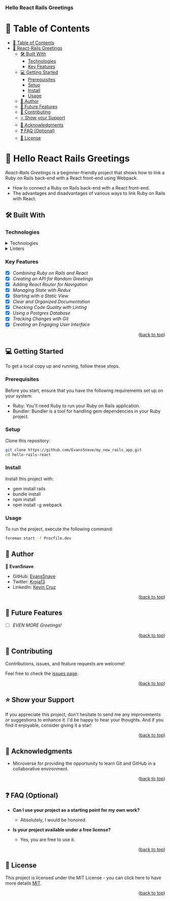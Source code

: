 <a name="readme-top"></a>

  <h3><b>Hello React Rails Greetings</b></h3>

</div>

# 📗 Table of Contents

- [📗 Table of Contents](#-table-of-contents)
- [📖 React-Rails Greetings](#-react-rails-greetings-)
  - [🛠 Built With](#-built-with)
    - [Technologies](#technologies)
    - [Key Features](#key-features)
  - [💻 Getting Started](#-getting-started)
    - [Prerequisites](#prerequisites)
    - [Setup](#setup)
    - [Install](#install)
    - [Usage](#usage)
  - [👥 Author](#-author)
  - [🔭 Future Features](#-future-features)
  - [🤝 Contributing](#-contributing)
  - [⭐️ Show your Support](#️-show-your-support)
  - [🙏 Acknowledgments](#-acknowledgments)
  - [❓ FAQ (Optional)](#-faq-optional)
  - [📝 License](#-license)

<!-- PROJECT DESCRIPTION -->

# 📖 Hello React Rails Greetings <a name="about-project"></a>
*React-Rails Greetings* is a beginner-friendly project that shows how to link a Ruby on Rails back-end with a React front-end using Webpack.
- How to connect a Ruby on Rails back-end with a React front-end.
- The advantages and disadvantages of various ways to link Ruby on Rails with React.

## 🛠 Built With <a name="built-with"></a>

### Technologies <a name="technologies"></a>

<details>
  <summary>Technologies</summary>
  <ul>
    <li><a href="https://rubyonrails.org/">Ruby on Rails</a></li>
    <li><a href="https://reactjs.org/">React</a></li>
    <li><a href="https://webpack.js.org/">Webpack</a></li>
    <li><a href="https://redux.js.org/">Redux</a></li>
  </ul>
</details>
<details>
<summary>Linters</summary>
  <ul>
    <li>Rubocop</li>
    <li>Style lint</li>
  </ul>
</details>

### Key Features <a name="key-features"></a>

- [x] *Combining Ruby on Rails and React*
- [x] *Creating an API for Random Greetings*
- [x] *Adding React Router for Navigation*
- [x] *Managing State with Redux*
- [x] *Starting with a Static View*
- [x] *Clear and Organized Documentation*
- [x] *Checking Code Quality with Linting*
- [x] *Using a Postgres Database*
- [x] *Tracking Changes with Git*
- [x] *Creating an Engaging User Interface*

<p align="right">(<a href="#readme-top">back to top</a>)</p>

## 💻 Getting Started <a name="getting-started"></a>

To get a local copy up and running, follow these steps.

### Prerequisites

Before you start, ensure that you have the following requirements set up on your system:

- Ruby: You'll need Ruby to run your Ruby on Rails application.
- Bundler: Bundler is a tool for handling gem dependencies in your Ruby project.

### Setup

Clone this repository:

```sh
git clone https://github.com/EvansSnave/my_new_rails_app.git
cd hello-rails-react
```

### Install

Install this project with:

- gem install rails
- bundle install
- npm install
- npm install -g webpack

### Usage

To run the project, execute the following command:

```sh
foreman start -f Procfile.dev
```

## 👥 Author <a name="authors"></a>

👤 **EvanSnave**

- GitHub: [EvansSnave](https://github.com/EvansSnave)
- Twitter: [Kroja13](https://twitter.com/Kroja13)
- LinkedIn: [Kevin Cruz](https://www.linkedin.com/in/kevin-cruz-25159a201/)


<p align="right">(<a href="#readme-top">back to top</a>)</p>

## 🔭 Future Features <a name="future-features"></a>

- [ ] *EVEN MORE Greetings!*

<p align="right">(<a href="#readme-top">back to top</a>)</p>

## 🤝 Contributing <a name="contributing"></a>

Contributions, issues, and feature requests are welcome!

Feel free to check the [issues page](https://github.com/EvansSnave/my_new_rails_app/issues).

<p align="right">(<a href="#readme-top">back to top</a>)</p>

## ⭐️ Show your Support <a name="support"></a>

If you appreciate this project, don't hesitate to send me any improvements or suggestions to enhance it. I'd be happy to hear your thoughts. And if you find it enjoyable, consider giving it a star!

<p align="right">(<a href="#readme-top">back to top</a>)</p>

## 🙏 Acknowledgments <a name="acknowledgements"></a>

 - Microverse for providing the opportunity to learn Git and GitHub in a collaborative environment.

<p align="right">(<a href="#readme-top">back to top</a>)</p>

## ❓ FAQ (Optional) <a name="faq"></a>

- **Can I use your project as a starting point for my own work?**
  - Absolutely, I would be honored.

- **Is your project available under a free license?**
  - Yes, you are free to use it.

<p align="right">(<a href="#readme-top">back to top</a>)</p>

## 📝 License <a name="license"></a>

This project is licensed under the MIT License - you can click here to have more details [MIT](./LICENSE).

<p align="right">(<a href="#readme-top">back to top</a>)</p>